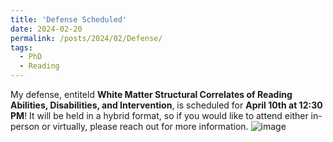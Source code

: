 ```yaml
---
title: 'Defense Scheduled'
date: 2024-02-20
permalink: /posts/2024/02/Defense/
tags:
  - PhD
  - Reading
---
```


My defense, entiteld **White Matter Structural Correlates of Reading Abilities, Disabilities, and Intervention**, is scheduled for **April 10th at 12:30 PM**! It will be held in a hybrid format, so if you would like to attend either in-person or virtually, please reach out for more information.
![image](https://github.com/smeisler/smeisler.github.io/assets/27028726/06632120-0ea7-41a1-908e-ca84fb2d70a9)
